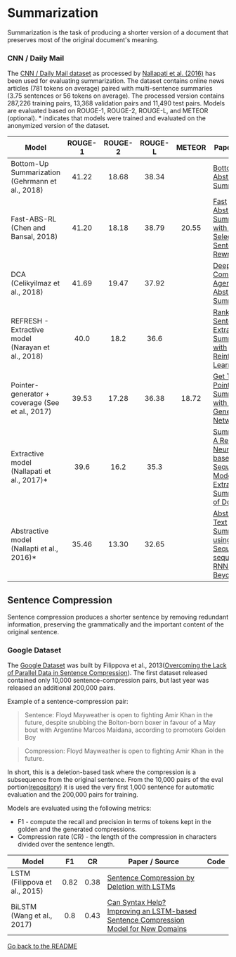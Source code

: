# Summarization

Summarization is the task of producing a shorter version of a document that preserves most of the
original document's meaning.

### CNN / Daily Mail

The [CNN / Daily Mail dataset](https://arxiv.org/abs/1506.03340) as processed by 
[Nallapati et al. (2016)](http://www.aclweb.org/anthology/K16-1028) has been used
for evaluating summarization. The dataset contains online news articles (781 tokens 
on average) paired with multi-sentence summaries (3.75 sentences or 56 tokens on average).
The processed version contains 287,226 training pairs, 13,368 validation pairs and 11,490 test pairs.
Models are evaluated based on ROUGE-1, ROUGE-2, ROUGE-L, and METEOR (optional). * indicates that models
were trained and evaluated on the anonymized version of the dataset.

| Model           | ROUGE-1 | ROUGE-2 | ROUGE-L | METEOR | Paper / Source | Code |
| --------------- | :-----: | :-----: | :-----: | :----: | -------------- | ---- |
| Bottom-Up Summarization (Gehrmann et al., 2018) | 41.22 | 18.68 | 38.34 |  | [Bottom-Up Abstractive Summarization](https://arxiv.org/abs/1808.10792) | [Official](https://github.com/sebastianGehrmann/bottom-up-summary) |
| Fast-ABS-RL (Chen and Bansal, 2018) | 41.20 | 18.18 | 38.79 | 20.55 | [Fast Abstractive Summarization with Reinforce-Selected Sentence Rewriting](https://arxiv.org/abs/1805.11080) | [Official](https://github.com/chenrocks/fast_abs_rl) |
| DCA (Celikyilmaz et al., 2018) | 41.69| 19.47 | 37.92 | | [Deep Communicating Agents for Abstractive Summarization](https://arxiv.org/abs/1803.10357) | |
| REFRESH - Extractive model (Narayan et al., 2018) | 40.0 | 18.2 | 36.6 | | [Ranking Sentences for Extractive Summarization with Reinforcement Learning](https://arxiv.org/pdf/1802.08636.pdf) | [Official](https://github.com/EdinburghNLP/Refresh) |
| Pointer-generator + coverage (See et al., 2017) | 39.53| 17.28 | 36.38 | 18.72 | [Get To The Point: Summarization with Pointer-Generator Networks](https://arxiv.org/abs/1704.04368) | [Official](https://github.com/abisee/pointer-generator) |
| Extractive model (Nallapati et al., 2017)* | ﻿39.6 | 16.2 | 35.3 | | [SummaRuNNer: A Recurrent Neural Network based Sequence Model for Extractive Summarization of Documents](https://arxiv.org/abs/1611.04230) | |
| Abstractive model (Nallapti et al., 2016)* | 35.46 | 13.30 | 32.65 | | [Abstractive Text Summarization using Sequence-to-sequence RNNs and Beyond](http://www.aclweb.org/anthology/K16-1028) | |

## Sentence Compression

Sentence compression produces a shorter sentence by removing redundant information,
preserving the grammatically and the important content of the original sentence. 

### Google Dataset

The [Google Dataset](https://github.com/google-research-datasets/sentence-compression) was built by Filippova et al., 2013([Overcoming the Lack of Parallel Data in Sentence Compression](https://www.aclweb.org/anthology/D/D13/D13-1155.pdf)). The first dataset released contained only 10,000 sentence-compression pairs, but last year was released an additional 200,000 pairs. 

Example of a sentence-compression pair:
> Sentence: Floyd Mayweather is open to fighting Amir Khan in the future, despite snubbing the Bolton-born boxer in favour of a May bout with Argentine Marcos Maidana, according to promoters Golden Boy

> Compression: Floyd Mayweather is open to fighting Amir Khan in the future. 

In short, this is a deletion-based task where the compression is a subsequence from the original sentence. From the 10,000 pairs of the eval portion([repository](https://github.com/google-research-datasets/sentence-compression/tree/master/data)) it is used the very first 1,000 sentence for automatic evaluation and the 200,000 pairs for training.

Models are evaluated using the following metrics:
* F1 - compute the recall and precision in terms of tokens kept in the golden and the generated compressions.
* Compression rate (CR) - the length of the compression in characters divided over the sentence length. 

| Model           | F1 | CR |Paper / Source | Code |
| -------------   | :-----:| --- | --- | --- |
| LSTM (Filippova et al., 2015) | 0.82 | 0.38 | [Sentence Compression by Deletion with LSTMs](https://research.google.com/pubs/archive/43852.pdf) | |
| BiLSTM (Wang et al., 2017) | 0.8 | 0.43 | [Can Syntax Help? Improving an LSTM-based Sentence Compression Model for New Domains](http://www.aclweb.org/anthology/P17-1127) |  |

[Go back to the README](../README.md)
